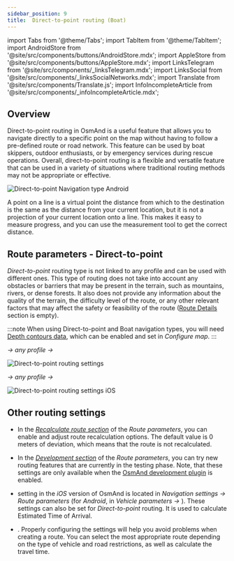 ```yaml
---
sidebar_position: 9
title:  Direct-to-point routing (Boat)
---
```


import Tabs from '@theme/Tabs';
import TabItem from '@theme/TabItem';
import AndroidStore from '@site/src/components/buttons/AndroidStore.mdx';
import AppleStore from '@site/src/components/buttons/AppleStore.mdx';
import LinksTelegram from '@site/src/components/_linksTelegram.mdx';
import LinksSocial from '@site/src/components/_linksSocialNetworks.mdx';
import Translate from '@site/src/components/Translate.js';
import InfoIncompleteArticle from '@site/src/components/_infoIncompleteArticle.mdx';


## Overview

Direct-to-point routing in OsmAnd is a useful feature that allows you to navigate directly to a specific point on the map without having to follow a pre-defined route or road network. This feature can be used by boat skippers,
outdoor enthusiasts, or by emergency services during rescue operations. Overall, direct-to-point routing is a flexible and versatile feature that can be used in a variety of situations where traditional routing methods may not be appropriate or effective.  

![Direct-to-point Navigation type Android](@site/static/img/navigation/boat/direct_navigation_type_android.png)

A point on a line is a virtual point the distance from which to the destination is the same as the distance from your current location, but it is not a projection of your current location onto a line. This makes it easy to measure progress, and you can use the measurement tool to get the correct distance.


## Route parameters - Direct-to-point

*Direct-to-point* routing type is not linked to any profile and can be used with different ones.
This type of routing does not take into account any obstacles or barriers that may be present in the terrain, such as mountains, rivers, or dense forests. It also does not provide any information about the quality of the terrain, the difficulty level of the route, or any other relevant factors that may affect the safety or feasibility of the route ([Route Details](../setup/route-details.md) section is empty).  

:::note
When using Direct-to-point and Boat navigation types, you will need [Depth contours data](../../plugins/nautical-charts.md#nautical-map-style), which can be enabled and set in *Configure map*.
:::

<Tabs groupId="operating-systems">

<TabItem value="android" label="Android">  

*<Translate android="true" ids="shared_string_menu,shared_string_settings"/> → any profile → <Translate android="true" ids="routing_settings_2,nav_type_hint"/>*

![Direct-to-point routing settings](@site/static/img/navigation/routing/direct_to_point_routing_3_andr.png)

</TabItem>

<TabItem value="ios" label="iOS">

*<Translate android="true" ids="shared_string_menu,shared_string_settings"/> → any profile → <Translate android="true" ids="routing_settings_2,nav_type_hint"/>*

![Direct-to-point routing settings iOS](@site/static/img/navigation/routing/direct_to_point_ios.png)  

</TabItem>

</Tabs>


## Other routing settings

- In the [*Recalculate route section*](../../navigation/guidance/navigation-settings.md#recalculate-route) of the *Route parameters*, you can enable and adjust route recalculation options. The default value is 0 meters of deviation, which means that the route is not recalculated.

- In the [*Development section*](../guidance/navigation-settings.md#development-settings) of the *Route parameters*, you can try new routing features that are currently in the testing phase. Note, that these settings are only available when the [OsmAnd development plugin](../../plugins/development.md) is enabled.

- *[<Translate ios="true" ids="road_speeds"/>](../guidance/navigation-settings.md#road-speeds)* setting in the *iOS* version of OsmAnd is located in *Navigation settings → Route parameters* (for *Android*, in *Vehicle parameters → [<Translate android="true" ids="default_speed_setting_title"/>](../guidance/navigation-settings.md#default-speed--road-speeds)*). These settings can also be set for *Direct-to-point* routing. It is used to calculate Estimated Time of Arrival. 

- *[<Translate ios="true" ids="vehicle_parameters"/>](../guidance/navigation-settings.md#vehicle-parameters)*. Properly configuring the settings will help you avoid problems when creating a route. You can select the most appropriate route depending on the type of vehicle and road restrictions, as well as calculate the travel time.